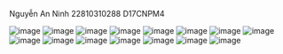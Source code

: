Nguyễn An Ninh
22810310288
D17CNPM4

![image](https://github.com/user-attachments/assets/543cf58c-a5cc-4208-a34a-26bd569034f4)
![image](https://github.com/user-attachments/assets/18e64d45-bc35-4627-a152-b0f49bb0b835)
![image](https://github.com/user-attachments/assets/f92b1328-00e2-4508-8a8a-a206809e42f7)
![image](https://github.com/user-attachments/assets/d5cb6e72-0127-4bcf-bfaf-53aeecf07cf5)
![image](https://github.com/user-attachments/assets/eaa194b5-9c29-4186-abc4-ec66487ec0b4)
![image](https://github.com/user-attachments/assets/c44815d9-4765-4f63-89e1-410277b4c819)
![image](https://github.com/user-attachments/assets/3f9fe435-264b-4ec6-b441-2f49fa193755)
![image](https://github.com/user-attachments/assets/db2a88d0-459d-4f29-a477-d13470ace68a)
![image](https://github.com/user-attachments/assets/60fac645-8bce-4b36-945d-ce9d677c0e39)
![image](https://github.com/user-attachments/assets/b1a61952-55ed-4214-9b25-538492f17a4d)
![image](https://github.com/user-attachments/assets/d44db36b-2896-4f70-aaec-fda7ad07e485)
![image](https://github.com/user-attachments/assets/21552c39-4c9a-41c2-b427-9978b217122a)
![image](https://github.com/user-attachments/assets/43c8a7ef-583d-406b-bcdb-e5113a742bf0)
![image](https://github.com/user-attachments/assets/86094dbd-8da8-434a-be5b-61bed19d0fb6)
![image](https://github.com/user-attachments/assets/f8b8c0e0-4885-4674-baab-2f0558fd0b43)

